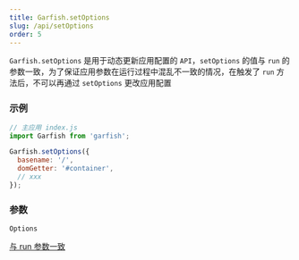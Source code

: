 ```yaml
---
title: Garfish.setOptions
slug: /api/setOptions
order: 5
---
```


`Garfish.setOptions` 是用于动态更新应用配置的 `API`，`setOptions` 的值与 `run` 的参数一致，为了保证应用参数在运行过程中混乱不一致的情况，在触发了 `run` 方法后，不可以再通过 `setOptions` 更改应用配置

### 示例

```js
// 主应用 index.js
import Garfish from 'garfish';

Garfish.setOptions({
  basename: '/',
  domGetter: '#container',
  // xxx
});
```

### 参数

`Options`

<a href="/api/run">与 run 参数一致</a>
